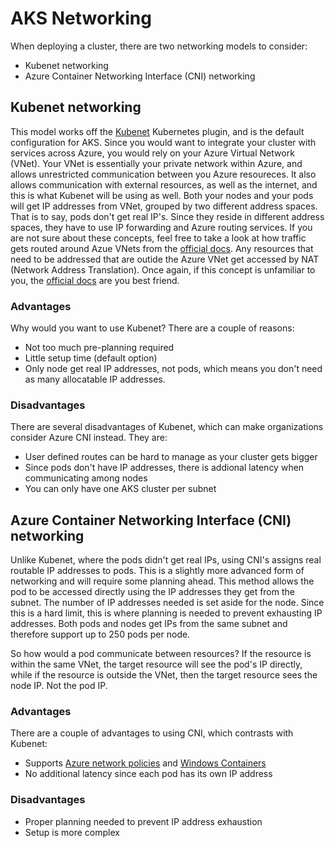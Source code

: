 # AKS Networking

When deploying a cluster, there are two networking models to consider:

- Kubenet networking
- Azure Container Networking Interface (CNI) networking

## Kubenet networking

This model works off the [Kubenet](https://kubernetes.io/docs/concepts/extend-kubernetes/compute-storage-net/network-plugins/#kubenet) Kubernetes plugin, and is the default configuration for AKS. Since you would want to integrate your cluster with services across Azure, you would rely on your Azure Virtual Network (VNet). Your VNet is essentially your private network within Azure, and allows unrestricted communication between you Azure resoureces. It also allows communication with external resources, as well as the internet, and this is what Kubenet will be using as well. Both your nodes and your pods will get IP addresses from VNet, grouped by two different address spaces. That is to say, pods don't get real IP's. Since they reside in different address spaces, they have to use IP forwarding and Azure routing services. If you are not sure about these concepts, feel free to take a look at how traffic gets routed around Azue VNets from the [official docs](https://docs.microsoft.com/en-us/azure/virtual-network/virtual-networks-udr-overview). Any resources that need to be addressed that are outide the Azure VNet get accessed by NAT (Network Address Translation). Once again, if this concept is unfamiliar to you, the [official docs](https://docs.microsoft.com/en-us/azure/virtual-network/nat-gateway/nat-overview) are you best friend.

### Advantages

Why would you want to use Kubenet? There are a couple of reasons:

- Not too much pre-planning required
- Little setup time (default option)
- Only node get real IP addresses, not pods, which means you don't need as many allocatable IP addresses.

### Disadvantages

There are several disadvantages of Kubenet, which can make organizations consider Azure CNI instead. They are:

- User defined routes can be hard to manage as your cluster gets bigger
- Since pods don't have IP addresses, there is addional latency when communicating among nodes
- You can only have one AKS cluster per subnet

## Azure Container Networking Interface (CNI) networking

Unlike Kubenet, where the pods didn't get real IPs, using CNI's assigns real routable IP addresses to pods. This is a slightly more advanced form of networking and will require some planning ahead. This method allows the pod to be accessed directly using the IP addresses they get from the subnet. The number of IP addresses needed is set aside for the node. Since this is a hard limit, this is where planning is needed to prevent exhausting IP addresses. Both pods and nodes get IPs from the same subnet and therefore support up to 250 pods per node.

So how would a pod communicate between resources? If the resource is within the same VNet, the target resource will see the pod's IP directly, while if the resource is outside the VNet, then the target resource sees the node IP. Not the pod IP.

### Advantages

There are a couple of advantages to using CNI, which contrasts with Kubenet:

- Supports [Azure network policies](https://docs.microsoft.com/en-us/azure/virtual-network/policy-reference) and [Windows Containers](https://docs.microsoft.com/en-us/virtualization/windowscontainers/about/)
- No additional latency since each pod has its own IP address

### Disadvantages

- Proper planning needed to prevent IP address exhaustion
- Setup is more complex
